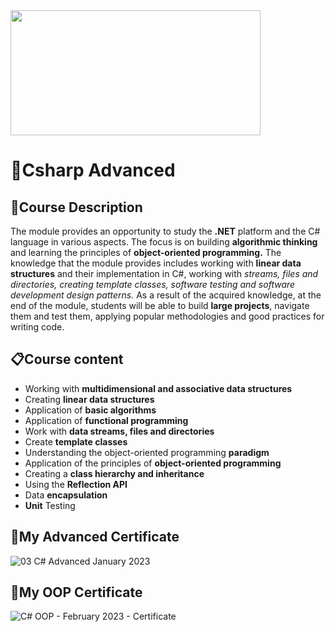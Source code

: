 <img src= "https://upload.wikimedia.org/wikipedia/commons/5/55/Software-University-Logo-blue-horizontal.png" width="400" height="200">

### <h1> 📌Csharp Advanced </h1>
### <h2> 📑Course Description </h2>
The module provides an opportunity to study the **.NET** platform and the C# language in various aspects. 
The focus is on building **algorithmic thinking** and learning the principles of **object-oriented programming.**
The knowledge that the module provides includes working with **linear data structures** and their implementation in C#, working with *streams, files and directories,
creating template classes, software testing and software development design patterns.*
As a result of the acquired knowledge, at the end of the module, students will be able to build **large projects**, navigate them and test them, 
applying popular methodologies and good practices for writing code.


### <h2> 📋Course content </h2>
- Working with **multidimensional and associative data structures**
- Creating **linear data structures**
- Application of **basic algorithms**
- Application of **functional programming**
- Work with **data streams, files and directories**
- Create **template classes**
- Understanding the object-oriented programming **paradigm**
- Application of the principles of **object-oriented programming**
- Creating a **class hierarchy and inheritance**
- Using the **Reflection API**
- Data **encapsulation**
- **Unit** Testing
### <h2> 📸My Advanced Certificate</h2>
![03  C# Advanced January 2023](https://user-images.githubusercontent.com/109502170/231821525-e4b4ffe7-369e-4c19-a26b-338e323e90fb.jpg)
### <h2> 📸My OOP Certificate</h2>
![C# OOP - February 2023 - Certificate](https://user-images.githubusercontent.com/109502170/231195083-684440e3-1746-4f2a-8cfc-1f29c8aafd10.jpeg)
